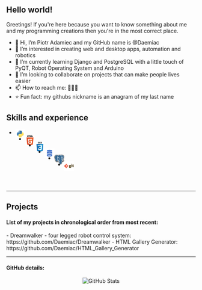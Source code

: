 ## Hello world!

Greetings! If you're here because you want to know something about me and my programming creations then you're in the most correct place.

- 👋 Hi, I’m Piotr Adamiec and my GitHub name is @Daemiac
- 👀 I’m interested in creating web and desktop apps, automation and robotics
- 🌱 I’m currently learning Django and PostgreSQL with a little touch of PyQT, Robot Operating System and Arduino
- 💞️ I’m looking to collaborate on projects that can make people lives easier
- 📫 How to reach me: :construction::construction::construction:
- :star: Fun fact: my githubs nickname is an anagram of my last name

## Skills and experience

+ <img align="left" alt="python" width="26px" src="https://raw.githubusercontent.com/github/explore/80688e429a7d4ef2fca1e82350fe8e3517d3494d/topics/python/python.png" />
+ <img align="left" alt="HTML5" width="26px" src="https://raw.githubusercontent.com/github/explore/80688e429a7d4ef2fca1e82350fe8e3517d3494d/topics/html/html.png" />
+ <img align="left" alt="CSS3" width="26px" src="https://raw.githubusercontent.com/github/explore/80688e429a7d4ef2fca1e82350fe8e3517d3494d/topics/css/css.png" />
+ <img align="left" alt="SQL" width="26px" src="https://raw.githubusercontent.com/github/explore/80688e429a7d4ef2fca1e82350fe8e3517d3494d/topics/sql/sql.png" />
+ <img align="left" alt="postgreSQL" width="26px" src="https://raw.githubusercontent.com/github/explore/80688e429a7d4ef2fca1e82350fe8e3517d3494d/topics/postgresql/postgresql.png" />
+ <img align="left" alt="Git" width="26px" src="https://raw.githubusercontent.com/github/explore/80688e429a7d4ef2fca1e82350fe8e3517d3494d/topics/git/git.png" />
</br>
</br>

---

## Projects
<h4>List of my projects in chronological order from most recent:</h4>
- Dreamwalker - four legged robot control system: https://github.com/Daemiac/Dreamwalker
- HTML Gallery Generator: https://github.com/Daemiac/HTML_Gallery_Generator

---

<h4>GitHub details:</h4>
<p align="center">
    <img alt = "GitHub Stats" src="https://github-readme-stats.vercel.app/api?username=Daemiac&count_private=true&show_icons=true?&theme=tokyonight&hide=issues&icon_color=000000&hide_border=true&title_color=5391FE&text_color=555">
</p>


<!---
Daemiac/Daemiac is a ✨ special ✨ repository because its `README.md` (this file) appears on your GitHub profile.
You can click the Preview link to take a look at your changes.
--->
